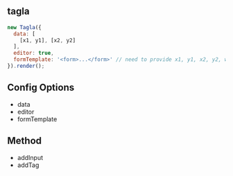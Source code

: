 tagla
-----

```js
new Tagla({
  data: [
    [x1, y1], [x2, y2]
  ],
  editor: true,
  formTemplate: '<form>...</form>' // need to provide x1, y1, x2, y2, width, height, tag columns
}).render();
```

## Config Options

* data
* editor
* formTemplate

## Method

* addInput
* addTag
